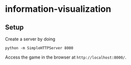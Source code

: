 # information-visualization

## Setup

Create a server by doing
```
python -m SimpleHTTPServer 8000
```

Access the game in the browser at  `http://localhost:8000/`.